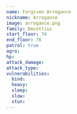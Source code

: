 ```yaml
---
name: Forgiven Arrogance
nickname: Arrogance
image: arrogance.png
family: Decottius
start_floor: 74
end_floor: 76
patrol: true
agro: 
hp: 
attack_damage: 
attack_type: 
vulnerabilities:
  bind: 
  heavy: 
  sleep: 
  slow: 
  stun: 
---
```


